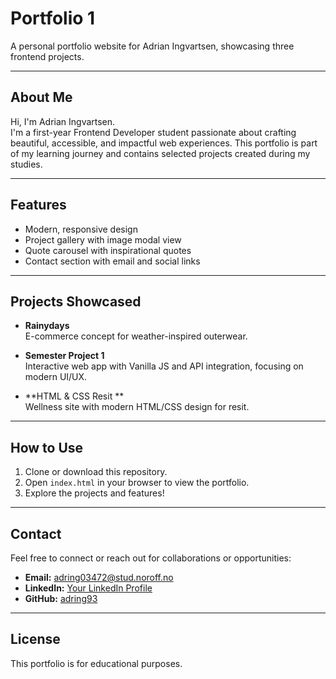 # Portfolio 1

A personal portfolio website for Adrian Ingvartsen, showcasing three frontend projects.

---

## About Me

Hi, I'm Adrian Ingvartsen.  
I'm a first-year Frontend Developer student passionate about crafting beautiful, accessible, and impactful web experiences. This portfolio is part of my learning journey and contains selected projects created during my studies.

---

## Features

- Modern, responsive design
- Project gallery with image modal view
- Quote carousel with inspirational quotes
- Contact section with email and social links

---

## Projects Showcased

- **Rainydays**  
  E-commerce concept for weather-inspired outerwear.

- **Semester Project 1**  
  Interactive web app with Vanilla JS and API integration, focusing on modern UI/UX.

- **HTML & CSS Resit  **  
  Wellness site with modern HTML/CSS design for resit.

---

## How to Use

1. Clone or download this repository.
2. Open `index.html` in your browser to view the portfolio.
3. Explore the projects and features!

---

## Contact

Feel free to connect or reach out for collaborations or opportunities:

- **Email:** [adring03472@stud.noroff.no](mailto:adring03472@stud.noroff.no)
- **LinkedIn:** [Your LinkedIn Profile](https://linkedin.com/in/yourprofile)
- **GitHub:** [adring93](https://github.com/adring93)

---

## License

This portfolio is for educational purposes.
